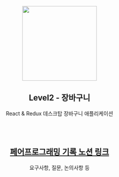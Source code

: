 <p align="middle" >
  <img src="https://techcourse-storage.s3.ap-northeast-2.amazonaws.com/3e6c6f30b11d4b098b5a3e81be19ce3a" width="200">
</p>
<h2 align="middle">Level2 - 장바구니</h2>
<p align="middle">React & Redux 데스크탑 장바구니 애플리케이션</p>
</p>

<br>
<br>

<a href="https://dazzling-naranja-50a.notion.site/2-3-0ae82a7810c2478f8cff4ebe767e0435" align="middle">
<h2>페어프로그래밍 기록 노션 링크</h2>
</a>
<p align="middle">요구사항, 질문, 논의사항 등</p>
